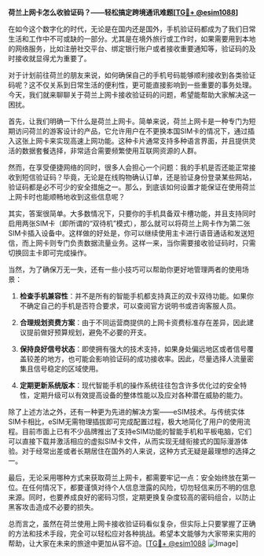 **荷兰上网卡怎么收验证码？——轻松搞定跨境通讯难题[[TG💪+ @esim1088](https://t.me/s/esim1088)]**

在如今这个数字化的时代，无论是在国内还是国外，手机验证码都成为了我们日常生活和工作中不可或缺的一部分。尤其是在境外旅行或工作时，如果需要用到本地的网络服务，比如注册社交平台、绑定银行账户或者接收重要通知等，验证码的及时接收就显得尤为重要了。

对于计划前往荷兰的朋友来说，如何确保自己的手机号码能够顺利接收到各类验证码呢？这不仅关系到日常生活的便利性，更可能直接影响到一些重要的事务处理。今天，我们就来聊聊关于荷兰上网卡接收验证码的问题，希望能帮助大家解决这一困扰。

首先，让我们明确一下什么是荷兰上网卡。简单来说，荷兰上网卡是一种专门为短期访问荷兰的游客设计的产品，它允许用户在不更换本国SIM卡的情况下，通过插入这张上网卡来实现高速上网功能。这种卡片通常支持多种语言界面，并且提供灵活的数据套餐选择，非常适合需要频繁使用互联网资源的人群。

然而，在享受便捷网络的同时，很多人会担心一个问题：我的手机是否还能正常接收到短信验证码？毕竟，无论是在线购物确认订单，还是验证身份登录某些网站，验证码都是必不可少的安全措施之一。那么，到底该如何设置才能保证在使用荷兰上网卡时也能顺畅地收到这些信息呢？

其实，答案很简单。大多数情况下，只要你的手机具备双卡槽功能，并且支持同时启用两张SIM卡（即所谓的“双待机”模式），那么就可以将荷兰上网卡作为第二张SIM卡插入设备中。这样做的好处是，你可以继续使用主卡进行语音通话和发送短信，而上网卡则专门负责数据流量业务。这样一来，当你需要接收验证码时，只需切换回主卡即可完成操作。

当然，为了确保万无一失，还有一些小技巧可以帮助你更好地管理两者的使用场景：

1. **检查手机兼容性**：并不是所有的智能手机都支持真正的双卡双待功能。如果你不确定自己的手机是否符合要求，可以查阅官方说明书或咨询客服人员。
   
2. **合理规划资费方案**：由于不同运营商提供的上网卡资费标准存在差异，因此建议提前做好预算规划，避免不必要的开支。
   
3. **保持良好信号状态**：即使拥有强大的技术支持，如果身处偏远地区或者信号覆盖较差的地方，也可能会影响验证码的成功接收率。因此，尽量选择人流量密集且信号稳定的区域使用。
   
4. **定期更新系统版本**：现代智能手机的操作系统往往包含许多优化过的安全特性，定期升级可以有效提高设备的整体性能以及应对各种潜在威胁的能力。

除了上述方法之外，还有一种更为先进的解决方案——eSIM技术。与传统实体SIM卡相比，eSIM无需物理插拔即可完成配置过程，极大地简化了用户的使用流程。目前市面上已有不少品牌推出了支持eSIM功能的智能手机和平板电脑，它们可以直接下载并激活相应的虚拟SIM卡文件，从而实现无缝衔接式的国际漫游体验。对于经常出差或者长期居住在国外的人来说，这种方式无疑是最理想的选择之一。

最后，无论采用哪种方式来获取荷兰上网卡，都需要牢记一点：安全始终放在第一位。在任何情况下，都要谨慎对待个人信息泄露的风险，切勿轻信来历不明的信息来源。同时，也要养成良好的密码习惯，定期更换复杂度较高的密码组合，以防止黑客攻击造成不必要的损失。

总而言之，虽然在荷兰使用上网卡接收验证码看似复杂，但实际上只要掌握了正确的方法和技术手段，完全可以轻松应对各种挑战。希望本文能够为大家带来实用的帮助，让大家在未来的旅途中更加从容不迫。[[TG💪+ @esim1088](https://t.me/s/esim1088) ![Image](https://i.postimg.cc/4NQfJmqS/Snipaste-2025-05-13-00-14-12.png)]